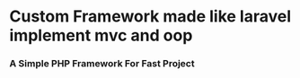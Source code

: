 # Custom Framework made like laravel implement mvc and oop 
### A Simple PHP Framework For Fast Project 


